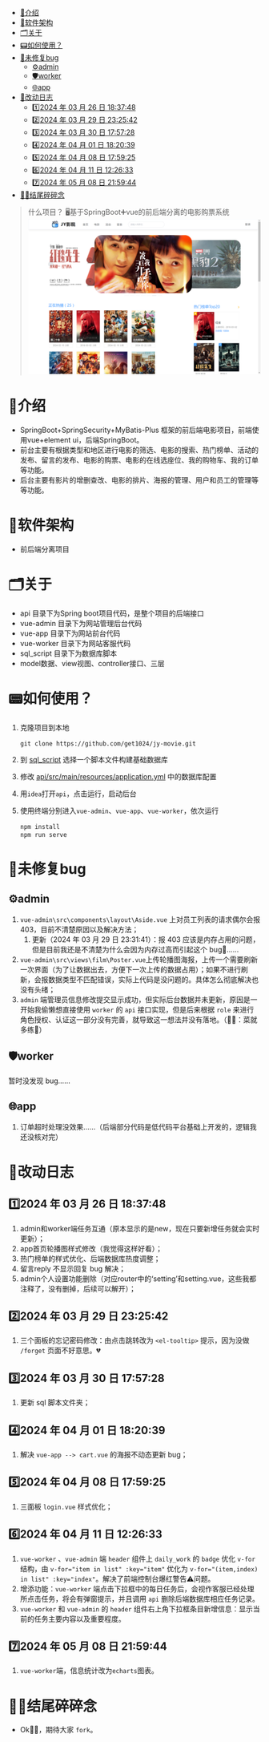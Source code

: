 - [📃介绍](#介绍)
- [📱软件架构](#软件架构)
- [🗂️关于](#️关于)
- [📟如何使用？](#如何使用)
- [🐞未修复bug](#未修复bug)
	- [⚙️admin](#️admin)
	- [🛡️worker](#️worker)
	- [🌐app](#app)
- [🔧改动日志](#改动日志)
	- [1️⃣2024 年 03 月 26 日 18:37:48](#1️⃣2024-年-03-月-26-日-183748)
	- [2️⃣2024 年 03 月 29 日 23:25:42](#2️⃣2024-年-03-月-29-日-232542)
	- [3️⃣2024 年 03 月 30 日 17:57:28](#3️⃣2024-年-03-月-30-日-175728)
	- [4️⃣2024 年 04 月 01 日 18:20:39](#4️⃣2024-年-04-月-01-日-182039)
	- [5️⃣2024 年 04 月 08 日 17:59:25](#5️⃣2024-年-04-月-08-日-175925)
	- [6️⃣2024 年 04 月 11 日 12:26:33](#6️⃣2024-年-04-月-11-日-122633)
	- [7️⃣2024 年 05 月 08 日 21:59:44](#7️⃣2024-年-05-月-08-日-215944)
- [🙌🏼结尾碎碎念](#结尾碎碎念)


>什么项目？
>🖥️基于SpringBoot➕vue的前后端分离的电影购票系统
![app-home-vue](/readme_assets/app_home_vue.png)
# 📃介绍
- SpringBoot+SpringSecurity+MyBatis-Plus 框架的前后端电影项目，前端使用vue+element ui，后端SpringBoot。
- 前台主要有根据类型和地区进行电影的筛选、电影的搜索、热门榜单、活动的发布、留言的发布、电影的购票、电影的在线选座位、我的购物车、我的订单等功能。
- 后台主要有影片的增删查改、电影的排片、海报的管理、用户和员工的管理等等功能。

# 📱软件架构
- 前后端分离项目

# 🗂️关于
- api 目录下为Spring boot项目代码，是整个项目的后端接口
- vue-admin 目录下为网站管理后台代码
- vue-app 目录下为网站前台代码
- vue-worker 目录下为网站客服代码
- sql_script 目录下为数据库脚本
- model数据、view视图、controller接口、三层

# 📟如何使用？

1. 克隆项目到本地
	```shell
	git clone https://github.com/get1024/jy-movie.git
	```

2. 到 [sql_script](/sql_script) 选择一个脚本文件构建基础数据库
3. 修改 [api/src/main/resources/application.yml](/api/src/main/resources/application.yml) 中的数据库配置
4. 用`idea`打开`api`，点击运行，启动后台
5. 使用终端分别进入`vue-admin`、`vue-app`、`vue-worker`，依次运行
	```shell
	npm install
	npm run serve
	```

# 🐞未修复bug
## ⚙️admin
1. `vue-admin\src\components\layout\Aside.vue` 上对员工列表的请求偶尔会报403，目前不清楚原因以及解决方法；
	1. 更新（2024 年 03 月 29 日 23:31:41）：报 403 应该是内存占用的问题，但是目前我还是不清楚为什么会因为内存过高而引起这个 bug🐛……
2. `vue-admin\src\views\film\Poster.vue`上传轮播图海报，上传一个需要刷新一次界面（为了让数据出去，方便下一次上传的数据占用）；如果不进行刷新，会报数据类型不匹配错误，实际上代码是没问题的。具体怎么彻底解决也没有头绪；
3. `admin` 端管理员信息修改提交显示成功，但实际后台数据并未更新，原因是一开始我偷懒想直接使用 `worker` 的 `api` 接口实现，但是后来根据 `role` 来进行角色授权、认证这一部分没有完善，就导致这一想法并没有落地。（🙌🏼：菜就多练🙈）
## 🛡️worker
暂时没发现 bug……
## 🌐app
1. 订单超时处理没效果……（后端部分代码是低代码平台基础上开发的，逻辑我还没核对完）

# 🔧改动日志
## 1️⃣2024 年 03 月 26 日 18:37:48
1. admin和worker端任务互通（原本显示的是new，现在只要新增任务就会实时更新）；
2. app首页轮播图样式修改（我觉得这样好看）；
3. 热门榜单的样式优化、后端数据库热度调整；
4. 留言reply 不显示回复 bug 解决；
5. admin个人设置功能删除（对应router中的‘setting’和setting.vue，这些我都注释了，没有删掉，后续可以解开）；
## 2️⃣2024 年 03 月 29 日 23:25:42
1. 三个面板的忘记密码修改：由点击跳转改为 `<el-tooltip>` 提示，因为没做 `/forget` 页面不好意思。💔
## 3️⃣2024 年 03 月 30 日 17:57:28
1. 更新 sql 脚本文件夹；
## 4️⃣2024 年 04 月 01 日 18:20:39
1. 解决 `vue-app --> cart.vue` 的海报不动态更新 bug；
## 5️⃣2024 年 04 月 08 日 17:59:25
1. 三面板 `login.vue` 样式优化；
## 6️⃣2024 年 04 月 11 日 12:26:33
1. `vue-worker` 、`vue-admin` 端 `header` 组件上 `daily_work` 的 `badge` 优化 `v-for` 结构，由 `v-for="item in list" :key="item"` 优化为 `v-for="(item,index) in list" :key="index"`。解决了前端控制台爆红警告⚠️问题。
2. 增添功能：`vue-worker` 端点击下拉框中的每日任务后，会视作客服已经处理所点击任务，将会有弹窗提示，并且调用 `api` 删除后端数据库相应任务记录。
3. `vue-worker` 和 `vue-admin` 的 `header` 组件右上角下拉框条目新增信息：显示当前的任务主要内容以及重要程度。
## 7️⃣2024 年 05 月 08 日 21:59:44
1. `vue-worker`端，信息统计改为`echarts`图表。

# 🙌🏼结尾碎碎念
- Ok👌🏼，期待大家 `fork`。